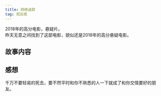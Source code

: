 ```yaml
---
title: 网络迷踪
tag: 观后感
---
```

2018年的高分电影，悬疑片。  
昨天无意之间找到了这部电影，貌似还是2018年的高分悬疑电影。  

## 故事内容


## 感想
千万不要轻易的死去，要不然平时和你不熟悉的人一下就成了和你交情要好的朋友。  

